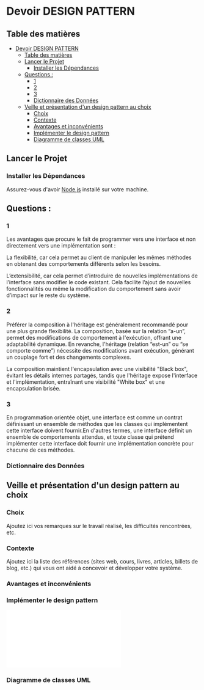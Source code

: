 # Devoir DESIGN PATTERN

## Table des matières

- [Devoir DESIGN PATTERN](#devoir-design-pattern)
  - [Table des matières](#table-des-matières)
  - [Lancer le Projet](#lancer-le-projet)
    - [Installer les Dépendances](#installer-les-dépendances)
  - [Questions :](#questions-)
    - [1](#1)
    - [2](#2)
    - [3](#3)
    - [Dictionnaire des Données](#dictionnaire-des-données)
  - [Veille et présentation d'un design pattern au choix](#veille-et-présentation-dun-design-pattern-au-choix)
    - [Choix](#choix)
    - [Contexte](#contexte)
    - [Avantages et inconvénients](#avantages-et-inconvénients)
    - [Implémenter le design pattern](#implémenter-le-design-pattern)
    - [Diagramme de classes UML](#diagramme-de-classes-uml)

## Lancer le Projet

### Installer les Dépendances

Assurez-vous d'avoir [Node.js](https://nodejs.org/) installé sur votre machine.

## Questions :

### 1

Les avantages que procure le fait de programmer vers une interface et non directement vers une implémentation sont : 

La flexibilité, car cela permet au client de manipuler les mêmes méthodes en obtenant des comportements différents selon les besoins.

L’extensibilité, car cela permet d’introduire de nouvelles implémentations de l’interface sans modifier le code existant. Cela facilite l’ajout de nouvelles fonctionnalités ou même la modification du comportement sans avoir d’impact sur le reste du système.

### 2

Préférer la composition à l'héritage est généralement recommandé pour une plus grande flexibilité. La composition, basée sur la relation “a-un”, permet des modifications de comportement à l'exécution, offrant une adaptabilité dynamique. 
En revanche, l'héritage (relation “est-un” ou “se comporte comme”) nécessite des modifications avant exécution, générant un couplage fort et des changements complexes. 

La composition maintient l'encapsulation avec une visibilité "Black box", évitant les détails internes partagés, tandis que l'héritage expose l'interface et l'implémentation, entraînant une visibilité "White box" et une encapsulation brisée.

### 3

En programmation orientée objet, une interface est comme un contrat définissant un ensemble de méthodes que les classes qui implémentent cette interface doivent fournir.En d'autres termes, une interface définit un ensemble de comportements attendus, et toute classe qui prétend implémenter cette interface doit fournir une implémentation concrète pour chacune de ces méthodes.

### Dictionnaire des Données



## Veille et présentation d'un design pattern au choix 


### Choix

Ajoutez ici vos remarques sur le travail réalisé, les difficultés rencontrées, etc.

### Contexte 
Ajoutez ici la liste des références (sites web, cours, livres, articles, billets de blog, etc.) qui vous ont aidé à concevoir et développer votre système.

### Avantages et inconvénients

### Implémenter le design pattern 

![Design Pattern : Le Décorateur (PHP)](index.php)

### Diagramme de classes UML

